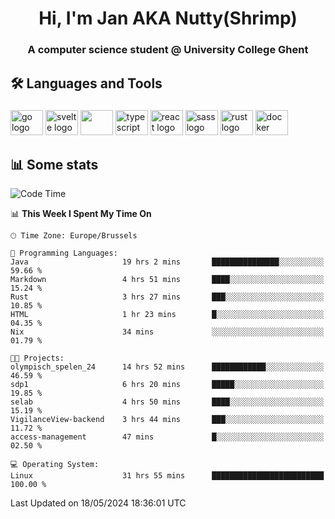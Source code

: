 <h1 align="center">Hi, I'm Jan AKA Nutty(Shrimp)</h1>
<h3 align="center">A computer science student @ University College Ghent</h3>

<h2 align="left">🛠️ Languages and Tools</h2>

###

<div align="left">
  <img src="https://cdn.jsdelivr.net/gh/devicons/devicon/icons/go/go-original.svg" height="40" width="52" alt="go logo"  />
  <img src="https://cdn.jsdelivr.net/gh/devicons/devicon@latest/icons/svelte/svelte-original.svg"  height="40" width="52" alt="svelte logo" />
  <img src="https://cdn.jsdelivr.net/gh/devicons/devicon@latest/icons/tailwindcss/tailwindcss-original.svg" height="40" width="52" />
  <img src="https://cdn.jsdelivr.net/gh/devicons/devicon/icons/typescript/typescript-original.svg" height="40" width="52" alt="typescript logo"  />
  <img src="https://cdn.jsdelivr.net/gh/devicons/devicon/icons/react/react-original.svg" height="40" width="52" alt="react logo"  />
  <img src="https://cdn.jsdelivr.net/gh/devicons/devicon/icons/sass/sass-original.svg" height="40" width="52" alt="sass logo"  />
  <img src="https://cdn.jsdelivr.net/gh/devicons/devicon@latest/icons/rust/rust-original.svg" height="40" width="52" alt="rust logo" />
  <img src="https://cdn.jsdelivr.net/gh/devicons/devicon/icons/docker/docker-original.svg" height="40" width="52" alt="docker logo"  />
</div>

<h2>📊 Some stats</h2>

<!--START_SECTION:waka-->
![Code Time](http://img.shields.io/badge/Code%20Time-4%2C524%20hrs%2054%20mins-blue)

📊 **This Week I Spent My Time On** 

```text
🕑︎ Time Zone: Europe/Brussels

💬 Programming Languages: 
Java                     19 hrs 2 mins       ███████████████░░░░░░░░░░   59.66 % 
Markdown                 4 hrs 51 mins       ████░░░░░░░░░░░░░░░░░░░░░   15.24 % 
Rust                     3 hrs 27 mins       ███░░░░░░░░░░░░░░░░░░░░░░   10.85 % 
HTML                     1 hr 23 mins        █░░░░░░░░░░░░░░░░░░░░░░░░   04.35 % 
Nix                      34 mins             ░░░░░░░░░░░░░░░░░░░░░░░░░   01.79 % 

🐱‍💻 Projects: 
olympisch_spelen_24      14 hrs 52 mins      ████████████░░░░░░░░░░░░░   46.59 % 
sdp1                     6 hrs 20 mins       █████░░░░░░░░░░░░░░░░░░░░   19.85 % 
selab                    4 hrs 50 mins       ████░░░░░░░░░░░░░░░░░░░░░   15.19 % 
VigilanceView-backend    3 hrs 44 mins       ███░░░░░░░░░░░░░░░░░░░░░░   11.72 % 
access-management        47 mins             █░░░░░░░░░░░░░░░░░░░░░░░░   02.50 % 

💻 Operating System: 
Linux                    31 hrs 55 mins      █████████████████████████   100.00 % 
```


 Last Updated on 18/05/2024 18:36:01 UTC
<!--END_SECTION:waka-->
